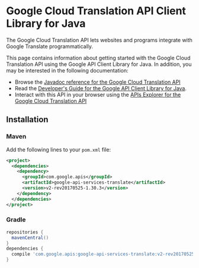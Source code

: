 # Google Cloud Translation API Client Library for Java

The Google Cloud Translation API lets websites and programs integrate with
    Google Translate programmatically.

This page contains information about getting started with the Google Cloud Translation API
using the Google API Client Library for Java. In addition, you may be interested
in the following documentation:

* Browse the [Javadoc reference for the Google Cloud Translation API][javadoc]
* Read the [Developer's Guide for the Google API Client Library for Java][google-api-client].
* Interact with this API in your browser using the [APIs Explorer for the Google Cloud Translation API][api-explorer]

## Installation

### Maven

Add the following lines to your `pom.xml` file:

```xml
<project>
  <dependencies>
    <dependency>
      <groupId>com.google.apis</groupId>
      <artifactId>google-api-services-translate</artifactId>
      <version>v2-rev20170525-1.30.3</version>
    </dependency>
  </dependencies>
</project>
```

### Gradle

```gradle
repositories {
  mavenCentral()
}
dependencies {
  compile 'com.google.apis:google-api-services-translate:v2-rev20170525-1.30.3'
}
```

[javadoc]: https://googleapis.dev/java/google-api-services-translate/latest/index.html
[google-api-client]: https://github.com/googleapis/google-api-java-client/
[api-explorer]: https://developers.google.com/apis-explorer/#p/abusiveexperiencereport/v1/

